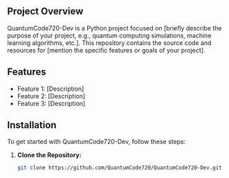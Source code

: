 ## Project Overview
QuantumCode720-Dev is a Python project focused on [briefly describe the purpose of your project, e.g., quantum computing simulations, machine learning algorithms, etc.]. This repository contains the source code and resources for [mention the specific features or goals of your project].

## Features
- Feature 1: [Description]
- Feature 2: [Description]
- Feature 3: [Description]

## Installation

To get started with QuantumCode720-Dev, follow these steps:

1. **Clone the Repository:**
   ```bash
   git clone https://github.com/QuantumCode720/QuantumCode720-Dev.git
